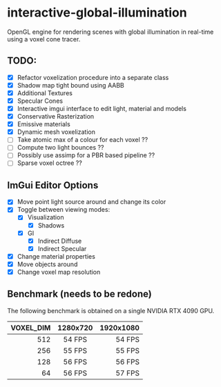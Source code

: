 # interactive-global-illumination
OpenGL engine for rendering scenes with global illumination in real-time using a voxel cone tracer.

## TODO:
- [x] Refactor voxelization procedure into a separate class
- [x] Shadow map tight bound using AABB
- [x] Additional Textures
- [x] Specular Cones
- [x] Interactive imgui interface to edit light, material and models
- [x] Conservative Rasterization
- [x] Emissive materials
- [x] Dynamic mesh voxelization
- [ ] Take atomic max of a colour for each voxel ??
- [ ] Compute two light bounces ??
- [ ] Possibly use assimp for a PBR based pipeline ??
- [ ] Sparse voxel octree ??

## ImGui Editor Options

- [x] Move point light source around and change its color
- [x] Toggle between viewing modes:
    - [x] Visualization
        - [x] Shadows
    - [x] GI
        - [x] Indirect Diffuse
        - [x] Indirect Specular
- [x] Change material properties
- [x] Move objects around
- [x] Change voxel map resolution

## Benchmark (needs to be redone)

The following benchmark is obtained on a single NVIDIA RTX 4090 GPU.

| VOXEL_DIM | 1280x720 | 1920x1080 |
|    ---:   |   :---:  |    ---:   |
|     512   |  54 FPS  |   54 FPS  |
|     256   |  55 FPS  |   55 FPS  |
|     128   |  56 FPS  |   56 FPS  |
|      64   |  56 FPS  |   57 FPS  |
